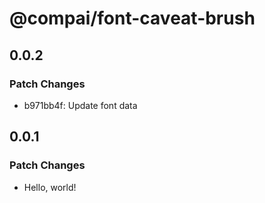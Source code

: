 # @compai/font-caveat-brush

## 0.0.2

### Patch Changes

- b971bb4f: Update font data

## 0.0.1

### Patch Changes

- Hello, world!
